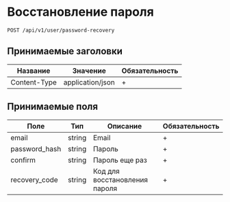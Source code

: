 Восстановление пароля
=====================

`POST /api/v1/user/password-recovery`

## Принимаемые заголовки

| Название           | Значение             | Обязательность |
|--------------------|----------------------|----------------|
| Content-Type       | application/json     | +              |

## Принимаемые поля

| Поле               | Тип                  | Описание                                      | Обязательность |
|--------------------|----------------------|-----------------------------------------------|----------------|
| email              | string               | Email                                         | +              |
| password_hash      | string               | Пароль                                        | +              |
| confirm            | string               | Пароль еще раз                                | +              |
| recovery_code      | string               | Код для восстановления пароля                 | +              |